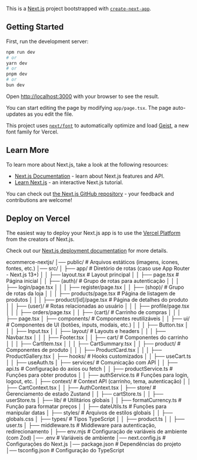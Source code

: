 This is a [Next.js](https://nextjs.org) project bootstrapped with [`create-next-app`](https://nextjs.org/docs/app/api-reference/cli/create-next-app).

## Getting Started

First, run the development server:

```bash
npm run dev
# or
yarn dev
# or
pnpm dev
# or
bun dev
```

Open [http://localhost:3000](http://localhost:3000) with your browser to see the result.

You can start editing the page by modifying `app/page.tsx`. The page auto-updates as you edit the file.

This project uses [`next/font`](https://nextjs.org/docs/app/building-your-application/optimizing/fonts) to automatically optimize and load [Geist](https://vercel.com/font), a new font family for Vercel.

## Learn More

To learn more about Next.js, take a look at the following resources:

- [Next.js Documentation](https://nextjs.org/docs) - learn about Next.js features and API.
- [Learn Next.js](https://nextjs.org/learn) - an interactive Next.js tutorial.

You can check out [the Next.js GitHub repository](https://github.com/vercel/next.js) - your feedback and contributions are welcome!

## Deploy on Vercel

The easiest way to deploy your Next.js app is to use the [Vercel Platform](https://vercel.com/new?utm_medium=default-template&filter=next.js&utm_source=create-next-app&utm_campaign=create-next-app-readme) from the creators of Next.js.

Check out our [Next.js deployment documentation](https://nextjs.org/docs/app/building-your-application/deploying) for more details.

ecommerce-nextjs/
│── public/                    # Arquivos estáticos (imagens, ícones, fontes, etc.)
│── src/
│   ├── app/                   # Diretório de rotas (caso use App Router - Next.js 13+)
│   │   ├── layout.tsx         # Layout principal
│   │   ├── page.tsx           # Página inicial
│   │   ├── (auth)/            # Grupo de rotas para autenticação
│   │   │   ├── login/page.tsx
│   │   │   ├── register/page.tsx
│   │   ├── (shop)/            # Grupo de rotas da loja
│   │   │   ├── products/page.tsx  # Página de listagem de produtos
│   │   │   ├── product/[id]/page.tsx  # Página de detalhes do produto
│   │   ├── (user)/            # Rotas relacionadas ao usuário
│   │   │   ├── profile/page.tsx
│   │   │   ├── orders/page.tsx
│   │   ├── (cart)/            # Carrinho de compras
│   │   │   ├── page.tsx
│   ├── components/            # Componentes reutilizáveis
│   │   ├── ui/                # Componentes de UI (botões, inputs, modais, etc.)
│   │   │   ├── Button.tsx
│   │   │   ├── Input.tsx
│   │   ├── layout/            # Layouts e headers
│   │   │   ├── Navbar.tsx
│   │   │   ├── Footer.tsx
│   │   ├── cart/              # Componentes do carrinho
│   │   │   ├── CartItem.tsx
│   │   │   ├── CartSummary.tsx
│   │   ├── product/           # Componentes de produto
│   │   │   ├── ProductCard.tsx
│   │   │   ├── ProductGallery.tsx
│   ├── hooks/                 # Hooks customizados
│   │   ├── useCart.ts
│   │   ├── useAuth.ts
│   ├── services/              # Comunicação com API
│   │   ├── api.ts             # Configuração do axios ou fetch
│   │   ├── productService.ts  # Funções para obter produtos
│   │   ├── authService.ts     # Funções para login, logout, etc.
│   ├── context/               # Context API (carrinho, tema, autenticação)
│   │   ├── CartContext.tsx
│   │   ├── AuthContext.tsx
│   ├── store/                 # Gerenciamento de estado Zustand
│   │   ├── cartStore.ts
│   │   ├── userStore.ts
│   ├── lib/                   # Utilitários globais
│   │   ├── formatCurrency.ts  # Função para formatar preços
│   │   ├── dateUtils.ts       # Funções para manipular datas
│   ├── styles/                # Arquivos de estilos globais
│   │   ├── globals.css
│   ├── types/                 # Tipos TypeScript
│   │   ├── product.ts
│   │   ├── user.ts
│   ├── middleware.ts          # Middleware para autenticação, redirecionamento
│   ├── env.mjs                # Configuração de variáveis de ambiente (com Zod)
│── .env                       # Variáveis de ambiente
│── next.config.js             # Configurações do Next.js
│── package.json               # Dependências do projeto
│── tsconfig.json              # Configuração do TypeScript
